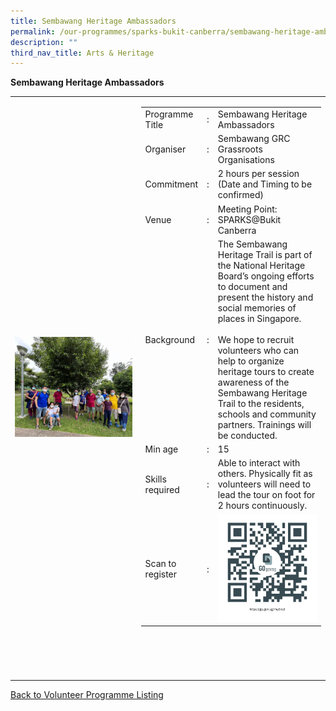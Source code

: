 ```yaml
---
title: Sembawang Heritage Ambassadors
permalink: /our-programmes/sparks-bukit-canberra/sembawang-heritage-ambassadors/
description: ""
third_nav_title: Arts & Heritage
---
```

**Sembawang Heritage Ambassadors**

<table width="100%" border="0">
	<tbody><tr>
		<td width="40%">
			<img style="width=200px;height=auto;" src="/images/SPARKS@Bukit%20Canberra/sembawang%20heritage%20ambassadors.png">
		</td>
		<td width="60%">
			<table width="100%" border="0">
				<tbody><tr>
					<td width="20%">
						Programme Title
					</td>
					<td width="5%">
						:
					</td>
					<td>
						Sembawang Heritage Ambassadors 
					</td>
				</tr>
					<tr><td width="20%">
						Organiser
					</td>
					<td width="5%">
						:
					</td>
					<td>
						   Sembawang GRC Grassroots Organisations
					</td>
				</tr>
				<tr>
					<td width="20%">
						Commitment
					</td>
					<td width="5%">
						:
					</td>
					<td width="75%">
						      2 hours per session (Date and Timing to be confirmed)
					</td>
				</tr>
				<tr>
					<td width="20%">
					 Venue
					</td>
					<td width="5%">
						:
					</td>
					<td width="75%">
					   Meeting Point: SPARKS@Bukit Canberra 
					</td>
				</tr>
				<tr>
					<td width="20%">
						Background
					</td>
					<td width="5%">
						:
					</td>
					<td width="75%">
						The Sembawang Heritage Trail is part of the National Heritage Board’s ongoing efforts to document and present the history and social memories of places in Singapore.
<br><br>
We hope to recruit volunteers who can help to organize heritage tours to create awareness of the Sembawang Heritage Trail to the residents, schools and community partners. Trainings will be conducted.
					</td>
				</tr>
				<tr>
					<td width="20%">
						Min age
					</td>
					<td width="5%">
						:
					</td>
					<td width="75%">
						15
					</td>
					</tr>	
		<tr>
					<td width="20%">
						Skills required
					</td>
					<td width="5%">
						:
					</td>
					<td>
						   Able to interact with others. Physically fit as volunteers will need to lead the tour on foot for 2 hours continuously.
			</td>
				</tr>
		<tr>
					<td width="20%">
						Scan to register
					</td>
					<td width="5%">
						:
					</td>
					<td>
					<a href="https://form.gov.sg/62a0680da303bc0012b6c48f"><img style="width=60px;height=60px;" src="/images/SPARKS@Bukit%20Canberra/sembawang%20heritage%20ambassadors%20qr.png"></a>
			</td>
				</tr>
</tbody></table>
<br>
			<br>
			<br>
			<br>
	</td></tr></tbody></table>
<a href="/our-programmes/sparks-bukit-canberra/volunteering-opportunities/">
	Back to Volunteer Programme Listing</a>